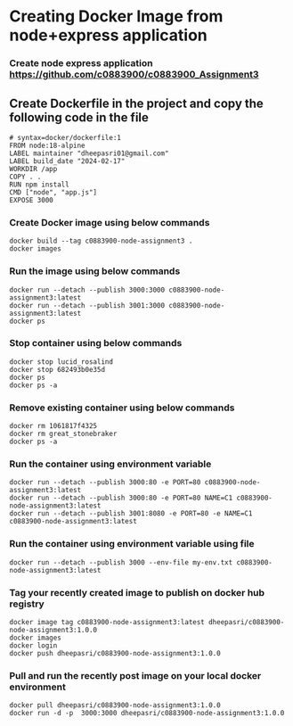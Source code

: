 # Creating Docker Image from node+express application

### Create node express application https://github.com/c0883900/c0883900_Assignment3

## Create Dockerfile in the project and copy the following code in the file

```
# syntax=docker/dockerfile:1
FROM node:18-alpine
LABEL maintainer "dheepasri01@gmail.com"
LABEL build_date "2024-02-17"
WORKDIR /app
COPY . .
RUN npm install
CMD ["node", "app.js"]
EXPOSE 3000
```

### Create Docker image using below commands

```
docker build --tag c0883900-node-assignment3 .
docker images
```

### Run the image using below commands

```
docker run --detach --publish 3000:3000 c0883900-node-assignment3:latest
docker run --detach --publish 3001:3000 c0883900-node-assignment3:latest
docker ps
```

### Stop container using below commands

```
docker stop lucid_rosalind
docker stop 682493b0e35d
docker ps
docker ps -a
```

### Remove existing container using below commands

```
docker rm 1061817f4325
docker rm great_stonebraker
docker ps -a
```

### Run the container using environment variable

```
docker run --detach --publish 3000:80 -e PORT=80 c0883900-node-assignment3:latest
docker run --detach --publish 3000:80 -e PORT=80 NAME=C1 c0883900-node-assignment3:latest
docker run --detach --publish 3001:8080 -e PORT=80 -e NAME=C1 c0883900-node-assignment3:latest
```

### Run the container using environment variable using file

```
docker run --detach --publish 3000 --env-file my-env.txt c0883900-node-assignment3:latest
```

### Tag your recently created image to publish on docker hub registry

```
docker image tag c0883900-node-assignment3:latest dheepasri/c0883900-node-assignment3:1.0.0
docker images
docker login
docker push dheepasri/c0883900-node-assignment3:1.0.0
```

### Pull and run the recently post image on your local docker environment

```
docker pull dheepasri/c0883900-node-assignment3:1.0.0
docker run -d -p  3000:3000 dheepasri/c0883900-node-assignment3:1.0.0
```
